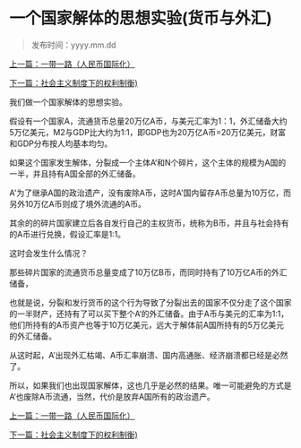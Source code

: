 # 一个国家解体的思想实验(货币与外汇)

>发布时间：yyyy.mm.dd

[上一篇：一带一路（人民币国际化）](/social/article34)

[下一篇：社会主义制度下的权利制衡)](/social/article36)

我们做一个国家解体的思想实验。

假设有一个国家A，流通货币总量20万亿A币，与美元汇率为1：1，外汇储备大约5万亿美元，M2与GDP比大约为1:1，即GDP也为20万亿A币=20万亿美元，财富和GDP分布按人均基本均匀。

如果这个国家发生解体，分裂成一个主体A‘和N个碎片，这个主体的规模为A国的一半，并且持有A国全部的外汇储备。

A'为了继承A国的政治遗产，没有废除A币，这时A'国内留存A币总量为10万亿，而另外10万亿A币则成了境外流通的A币。

其余的的碎片国家建立后各自发行自己的主权货币，统称为B币，并且与社会持有的A币进行兑换，假设汇率是1:1。

这时会发生什么情况？

那些碎片国家的流通货币总量变成了10万亿B币，而同时持有了10万亿A币的外汇储备，

也就是说，分裂和发行货币的这个行为导致了分裂出去的国家不仅分走了这个国家的一半财产，还持有了可以买下整个A‘的外汇储备。由于A币与美元的汇率为1:1，他们所持有的A币资产也等于10万亿美元，远大于解体前A国所持有的5万亿美元的外汇储备。

从这时起，A’出现外汇枯竭、A币汇率崩溃、国内高通胀、经济崩溃都已经是必然了。

所以，如果我们也出现国家解体，这也几乎是必然的结果。唯一可能避免的方式是A‘也废除A币流通，当然，代价是放弃A国所有的政治遗产。



[上一篇：一带一路（人民币国际化）](/social/article34)

[下一篇：社会主义制度下的权利制衡)](/social/article36)